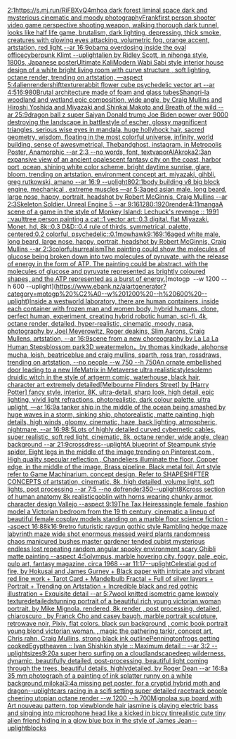 [2:1](https://www.ebank.nz/aiartgenerator?category=2%3A1)[<https://s.mj.run/RiFBXvQ4mho>](https://www.ebank.nz/aiartgenerator?category=%3Chttps%3A//s.mj.run/RiFBXvQ4mho%3E)[a dark forest liminal space dark and mysterious cinematic and moody photography](https://www.ebank.nz/aiartgenerator?category=a%20dark%20forest%20liminal%20space%20dark%20and%20mysterious%20cinematic%20and%20moody%20photography)[Frank](https://www.ebank.nz/aiartgenerator?category=Frank)[first person shooter video game perspective shooting weapon, walking thorough dark tunnel, looks like half life game, brutalism, dark lighting, depressing, thick smoke, creatures with glowing eyes attacking, volumetric fog, orange accent, artstation, red light,--ar 16:9](https://www.ebank.nz/aiartgenerator?category=first%20person%20shooter%20video%20game%20perspective%20shooting%20weapon%2C%20walking%20thorough%20dark%20tunnel%2C%20looks%20like%20half%20life%20game%2C%20brutalism%2C%20dark%20lighting%2C%20depressing%2C%20thick%20smoke%2C%20creatures%20with%20glowing%20eyes%20attacking%2C%20volumetric%20fog%2C%20orange%20accent%2C%20artstation%2C%20red%20light%2C--ar%2016%3A9)[obama overdosing inside the oval office](https://www.ebank.nz/aiartgenerator?category=obama%20overdosing%20inside%20the%20oval%20office)[cyberpunk Klimt --uplight](https://www.ebank.nz/aiartgenerator?category=cyberpunk%20Klimt%20--uplight)[alien by Ridley Scott, in nihonga style, 1800s, Japanese poster](https://www.ebank.nz/aiartgenerator?category=alien%20by%20Ridley%20Scott%2C%20in%20nihonga%20style%2C%201800s%2C%20Japanese%20poster)[Ultimate Kali](https://www.ebank.nz/aiartgenerator?category=Ultimate%20Kali)[Modern Wabi Sabi style interior house design of a white bright living room with curve structure , soft lighting, octane render, trending on artstation, —aspect 5:4](https://www.ebank.nz/aiartgenerator?category=Modern%20Wabi%20Sabi%20style%20interior%20house%20design%20of%20a%20white%20bright%20living%20room%20with%20curve%20structure%20%2C%20soft%20lighting%2C%20octane%20render%2C%20trending%20on%20artstation%2C%20%E2%80%94aspect%205%3A4)[alien](https://www.ebank.nz/aiartgenerator?category=alien)[render](https://www.ebank.nz/aiartgenerator?category=render)[shift](https://www.ebank.nz/aiartgenerator?category=shift)[texture](https://www.ebank.nz/aiartgenerator?category=texture)[rabbit flower cube psychedelic vector art --ar 4:5](https://www.ebank.nz/aiartgenerator?category=rabbit%20flower%20cube%20psychedelic%20vector%20art%20--ar%204%3A5)[16:9](https://www.ebank.nz/aiartgenerator?category=16%3A9)[80](https://www.ebank.nz/aiartgenerator?category=80)[Brutal architecture made of foam and glass tubes](https://www.ebank.nz/aiartgenerator?category=Brutal%20architecture%20made%20of%20foam%20and%20glass%20tubes)[Shangri-la woodland and wetland,epic composition, wide angle, by Craig Mullins and Hiroshi Yoshida and Miyazaki and Shinkai Makoto and Breath of the wild --ar 25:9](https://www.ebank.nz/aiartgenerator?category=Shangri-la%20woodland%20and%20wetland%2Cepic%20composition%2C%20wide%20angle%2C%20by%20Craig%20Mullins%20and%20Hiroshi%20Yoshida%20and%20Miyazaki%20and%20Shinkai%20Makoto%20and%20Breath%20of%20the%20wild%20--ar%2025%3A9)[dragon ball z super Saiyan Donald trump Joe Biden power over 9000 destroying the landscape in battle](https://www.ebank.nz/aiartgenerator?category=dragon%20ball%20z%20super%20Saiyan%20Donald%20trump%20Joe%20Biden%20power%20over%209000%20destroying%20the%20landscape%20in%20battle)[style of escher, glossy magnificent triangles, serious wise eyes in mandala, huge hollyhock hair, sacred geometry, wisdom, floating in the most colorful universe, infinity, world building, sense of awe](https://www.ebank.nz/aiartgenerator?category=style%20of%20escher%2C%20glossy%20magnificent%20triangles%2C%20serious%20wise%20eyes%20in%20mandala%2C%20huge%20hollyhock%20hair%2C%20sacred%20geometry%2C%20wisdom%2C%20floating%20in%20the%20most%20colorful%20universe%2C%20infinity%2C%20world%20building%2C%20sense%20of%20awe)[symetrical, Thebandghost, instagram, in Metropolis Poster, Anamorphic --ar 2:3 --no words, font, text](https://www.ebank.nz/aiartgenerator?category=symetrical%2C%20Thebandghost%2C%20instagram%2C%20in%20Metropolis%20Poster%2C%20Anamorphic%20--ar%202%3A3%20--no%20words%2C%20font%2C%20text)[vapor](https://www.ebank.nz/aiartgenerator?category=vapor)[AlAkroka](https://www.ebank.nz/aiartgenerator?category=AlAkroka)[2:3](https://www.ebank.nz/aiartgenerator?category=2%3A3)[an expansive view of an ancient opalescent fantasy city on the coast, harbor port, ocean, shining white color scheme, bright daytime sunrise, glare, bloom, trending on artstation, environment concept art, miyazaki, gihbli, greg rutkowski, amano --ar 16:9 --uplight](https://www.ebank.nz/aiartgenerator?category=an%20expansive%20view%20of%20an%20ancient%20opalescent%20fantasy%20city%20on%20the%20coast%2C%20harbor%20port%2C%20ocean%2C%20shining%20white%20color%20scheme%2C%20bright%20daytime%20sunrise%2C%20glare%2C%20bloom%2C%20trending%20on%20artstation%2C%20environment%20concept%20art%2C%20miyazaki%2C%20gihbli%2C%20greg%20rutkowski%2C%20amano%20--ar%2016%3A9%20--uplight)[80](https://www.ebank.nz/aiartgenerator?category=80)[2:1](https://www.ebank.nz/aiartgenerator?category=2%3A1)[body building v8 big block engine, mechanical , extreme muscles —ar 5:3](https://www.ebank.nz/aiartgenerator?category=body%20building%20v8%20big%20block%20engine%2C%20mechanical%20%2C%20extreme%20muscles%20%E2%80%94ar%205%3A3)[aged asian male, long beard, large nose, happy, portrait, headshot by Robert McGinnis, Craig Mullins --ar 2:3](https://www.ebank.nz/aiartgenerator?category=aged%20asian%20male%2C%20long%20beard%2C%20large%20nose%2C%20happy%2C%20portrait%2C%20headshot%20by%20Robert%20McGinnis%2C%20Craig%20Mullins%20--ar%202%3A3)[Skeleton Soldier. Unreal Engine 5 --ar 9:16](https://www.ebank.nz/aiartgenerator?category=Skeleton%20Soldier.%20Unreal%20Engine%205%20--ar%209%3A16)[1280:1920](https://www.ebank.nz/aiartgenerator?category=1280%3A1920)[render](https://www.ebank.nz/aiartgenerator?category=render)[4:1](https://www.ebank.nz/aiartgenerator?category=4%3A1)[1](https://www.ebank.nz/aiartgenerator?category=1)[manga](https://www.ebank.nz/aiartgenerator?category=manga)[A scene of a game in the style of Monkey Island: Lechuck's revenge :: 1991 ::](https://www.ebank.nz/aiartgenerator?category=A%20scene%20of%20a%20game%20in%20the%20style%20of%20Monkey%20Island%3A%20Lechuck%27s%20revenge%20%3A%3A%201991%20%3A%3A)[vault](https://www.ebank.nz/aiartgenerator?category=vault)[tree person painting a cat::1 vector art::0.3 digital, flat Miyazaki, Monet, hd, 8k::0.3 D&D::0.4 rule of thirds, symmetrical, palette, centered:0.2 colorful, psychedelic::0.1](https://www.ebank.nz/aiartgenerator?category=tree%20person%20painting%20a%20cat%3A%3A1%20vector%20art%3A%3A0.3%20digital%2C%20flat%20Miyazaki%2C%20Monet%2C%20hd%2C%208k%3A%3A0.3%20D%26D%3A%3A0.4%20rule%20of%20thirds%2C%20symmetrical%2C%20palette%2C%20centered%3A0.2%20colorful%2C%20psychedelic%3A%3A0.1)[mowhawk](https://www.ebank.nz/aiartgenerator?category=mowhawk)[9:16](https://www.ebank.nz/aiartgenerator?category=9%3A16)[9:16](https://www.ebank.nz/aiartgenerator?category=9%3A16)[aged white male, long beard, large nose, happy, portrait, headshot by Robert McGinnis, Craig Mullins --ar 2:3](https://www.ebank.nz/aiartgenerator?category=aged%20white%20male%2C%20long%20beard%2C%20large%20nose%2C%20happy%2C%20portrait%2C%20headshot%20by%20Robert%20McGinnis%2C%20Craig%20Mullins%20--ar%202%3A3)[colorful](https://www.ebank.nz/aiartgenerator?category=colorful)[surrealism](https://www.ebank.nz/aiartgenerator?category=surrealism)[The painting could show the molecules of glucose being broken down into two molecules of pyruvate, with the release of energy in the form of ATP. The painting could be abstract, with the molecules of glucose and pyruvate represented as brightly coloured shapes, and the ATP represented as a burst of energy.](https://www.ebank.nz/aiartgenerator?category=The%20painting%20could%20show%20the%20molecules%20of%20glucose%20being%20broken%20down%20into%20two%20molecules%20of%20pyruvate%2C%20with%20the%20release%20of%20energy%20in%20the%20form%20of%20ATP.%20The%20painting%20could%20be%20abstract%2C%20with%20the%20molecules%20of%20glucose%20and%20pyruvate%20represented%20as%20brightly%20coloured%20shapes%2C%20and%20the%20ATP%20represented%20as%20a%20burst%20of%20energy.)[motogp  --w 1200 --h 600 --uplight](https://www.ebank.nz/aiartgenerator?category=motogp%20%C2%A0--w%201200%20--h%20600%20--uplight)[Inside a westworld laboratory, there are human containers, inside each container with frozen man and women body, hybrid humans, clone, perfect human, experiment, creating hybrid robotic human, sci-fi, 4k, octane render, detailed, hyper-realistic, cinematic, moody, nasa, photography by Joel Meyerowitz, Roger deakins, Slim Aarons, Craig Mullens, artstation, --ar 16:9](https://www.ebank.nz/aiartgenerator?category=Inside%20a%20westworld%20laboratory%2C%20there%20are%20human%20containers%2C%20inside%20each%20container%20with%20frozen%20man%20and%20women%20body%2C%20hybrid%20humans%2C%20clone%2C%20perfect%20human%2C%20experiment%2C%20creating%20hybrid%20robotic%20human%2C%20sci-fi%2C%204k%2C%20octane%20render%2C%20detailed%2C%20hyper-realistic%2C%20cinematic%2C%20moody%2C%20nasa%2C%20photography%20by%20Joel%20Meyerowitz%2C%20Roger%20deakins%2C%20Slim%20Aarons%2C%20Craig%20Mullens%2C%20artstation%2C%20--ar%2016%3A9)[scene from a new choreography by La La La Human Steps](https://www.ebank.nz/aiartgenerator?category=scene%20from%20a%20new%20choreography%20by%20La%20La%20La%20Human%20Steps)[blossom park](https://www.ebank.nz/aiartgenerator?category=blossom%20park)[3D weatermelon，by thomas kindkade, alphonse mucha, loish, beatriceblue and craig mullins, sparth, ross tran, rossdraws, trending on artstation, --no people --w 750 --h 750](https://www.ebank.nz/aiartgenerator?category=3D%20weatermelon%EF%BC%8Cby%20thomas%20kindkade%2C%20alphonse%20mucha%2C%20loish%2C%20beatriceblue%20and%20craig%20mullins%2C%20sparth%2C%20ross%20tran%2C%20rossdraws%2C%20trending%20on%20artstation%2C%20--no%20people%20--w%20750%20--h%20750)[An ornate embellished door leading to a new life](https://www.ebank.nz/aiartgenerator?category=An%20ornate%20embellished%20door%20leading%20to%20a%20new%20life)[Matrix in Metaverse ultra realistic](https://www.ebank.nz/aiartgenerator?category=Matrix%20in%20Metaverse%20ultra%20realistic)[style](https://www.ebank.nz/aiartgenerator?category=style)[solemn druidic witch in the style of artgerm comic, waterhouse, black hair, character art extremely detailed](https://www.ebank.nz/aiartgenerator?category=solemn%20druidic%20witch%20in%20the%20style%20of%20artgerm%20comic%2C%20waterhouse%2C%20black%20hair%2C%20character%20art%20extremely%20detailed)[[Melbourne Flinders Street] by [Harry Potter] fancy style, interior, 8K, ultra-detail, sharp look, high detail, epic lighting, vivid light refractions, photorealistic, dark colour palette, ultra uplight, —ar 16:9](https://www.ebank.nz/aiartgenerator?category=%5BMelbourne%20Flinders%20Street%5D%20by%20%5BHarry%20Potter%5D%20fancy%20style%2C%20interior%2C%208K%2C%20ultra-detail%2C%20sharp%20look%2C%20high%20detail%2C%20epic%20lighting%2C%20vivid%20light%20refractions%2C%20photorealistic%2C%20dark%20colour%20palette%2C%20ultra%20uplight%2C%20%E2%80%94ar%2016%3A9)[a tanker ship in the middle of the ocean being smashed by huge waves in a storm, sinking ship,  photorealistic, matte painting, high details, high winds, gloomy, cinematic, haze, back lighting, atmospheric, nightmare, --ar 16:9](https://www.ebank.nz/aiartgenerator?category=a%20tanker%20ship%20in%20the%20middle%20of%20the%20ocean%20being%20smashed%20by%20huge%20waves%20in%20a%20storm%2C%20sinking%20ship%2C%20%20photorealistic%2C%20matte%20painting%2C%20high%20details%2C%20high%20winds%2C%20gloomy%2C%20cinematic%2C%20haze%2C%20back%20lighting%2C%20atmospheric%2C%20nightmare%2C%20--ar%2016%3A9)[8:5](https://www.ebank.nz/aiartgenerator?category=8%3A5)[Lots of highly detailed curved cybernetic cables, super realistic, soft red light, cinematic, 8k, octane render, wide angle, clean background --ar 21:9](https://www.ebank.nz/aiartgenerator?category=Lots%20of%20highly%20detailed%20curved%20cybernetic%20cables%2C%20super%20realistic%2C%20soft%20red%20light%2C%20cinematic%2C%208k%2C%20octane%20render%2C%20wide%20angle%2C%20clean%20background%20--ar%2021%3A9)[crossdress](https://www.ebank.nz/aiartgenerator?category=crossdress)[--uplight](https://www.ebank.nz/aiartgenerator?category=--uplight)[A blueprint of Steampunk style spider,   Eight legs in the middle of the image,trending on Pinterest.com  , High quality specular reflection ,  Chandeliers illuminate the floor, Copper  edge, in the middle of the image, Brass pipeline,  Black metal foil,  Art style refer to Game Machinarium.  concept design, Refer to SHAPESHIFTER CONCEPTS  of artstation, cinematic,  8k, high detailed,  volume light,  soft lights,  post processing    --ar 7:5   --no dof](https://www.ebank.nz/aiartgenerator?category=A%20blueprint%20of%20Steampunk%20style%20spider%2C%20%20%20Eight%20legs%20in%20the%20middle%20of%20the%20image%2Ctrending%20on%20Pinterest.com%20%20%2C%20High%20quality%20specular%20reflection%20%2C%20%20Chandeliers%20illuminate%20the%20floor%2C%20Copper%20%20edge%2C%20in%20the%20middle%20of%20the%20image%2C%20Brass%20pipeline%2C%20%20Black%20metal%20foil%2C%20%20Art%20style%20refer%20to%20Game%20Machinarium.%20%20concept%20design%2C%20Refer%20to%20SHAPESHIFTER%20CONCEPTS%20%20of%20artstation%2C%20cinematic%2C%20%208k%2C%20high%20detailed%2C%20%20volume%20light%2C%20%20soft%20lights%2C%20%20post%20processing%20%20%20%20--ar%207%3A5%20%20%20--no%20dof)[render](https://www.ebank.nz/aiartgenerator?category=render)[350](https://www.ebank.nz/aiartgenerator?category=350)[--uplight](https://www.ebank.nz/aiartgenerator?category=--uplight)[8K](https://www.ebank.nz/aiartgenerator?category=8K)[cross section of human anatomy 8k realistic](https://www.ebank.nz/aiartgenerator?category=cross%20section%20of%20human%20anatomy%208k%20realistic)[goblin with horns wearing chunky armor, character design   Vallejo  --aspect 9:19](https://www.ebank.nz/aiartgenerator?category=goblin%20with%20horns%20wearing%20chunky%20armor%2C%20character%20design%20%20%20Vallejo%20%20--aspect%209%3A19)[The Tax Heiress](https://www.ebank.nz/aiartgenerator?category=The%20Tax%20Heiress)[single female, fashion model a Victorian bedroom from the 19 th century, cinematic  a lineup of beautiful female cosplay models standing on a marble floor science fiction  --aspect 16:8](https://www.ebank.nz/aiartgenerator?category=single%20female%2C%20fashion%20model%20a%20Victorian%20bedroom%20from%20the%2019%20th%20century%2C%20cinematic%20%20a%20lineup%20of%20beautiful%20female%20cosplay%20models%20standing%20on%20a%20marble%20floor%20science%20fiction%20%20--aspect%2016%3A8)[8k](https://www.ebank.nz/aiartgenerator?category=8k)[16:9](https://www.ebank.nz/aiartgenerator?category=16%3A9)[retro futuristic raygun gothic style Rambling hedge maze labyrinth maze wide shot enormous messed weird plants randomness chaos manicured bushes master gardener tended cubist mysterious endless lost repeating random angular spooky environment scary Ghibli matte painting --aspect 4:5](https://www.ebank.nz/aiartgenerator?category=retro%20futuristic%20raygun%20gothic%20style%20Rambling%20hedge%20maze%20labyrinth%20maze%20wide%20shot%20enormous%20messed%20weird%20plants%20randomness%20chaos%20manicured%20bushes%20master%20gardener%20tended%20cubist%20mysterious%20endless%20lost%20repeating%20random%20angular%20spooky%20environment%20scary%20Ghibli%20matte%20painting%20--aspect%204%3A5)[olympus, marble hovering city, foggy, pale, epic, pulp art, fantasy magazine, circa 1968 --ar 11:17](https://www.ebank.nz/aiartgenerator?category=olympus%2C%20marble%20hovering%20city%2C%20foggy%2C%20pale%2C%20epic%2C%20pulp%20art%2C%20fantasy%20magazine%2C%20circa%201968%20--ar%2011%3A17)[--uplight](https://www.ebank.nz/aiartgenerator?category=--uplight)[Celestial god of fire, by Hokusai and James Gurney + Black paper with intricate and vibrant red line work + Tarot Card + Mandelbulb Fractal + Full of silver layers + Portrait + Trending on Artstation + Incredible black and red gothic illustration + Exquisite detail --ar 5:7](https://www.ebank.nz/aiartgenerator?category=Celestial%20god%20of%20fire%2C%20by%20Hokusai%20and%20James%20Gurney%20%2B%20Black%20paper%20with%20intricate%20and%20vibrant%20red%20line%20work%20%2B%20Tarot%20Card%20%2B%20Mandelbulb%20Fractal%20%2B%20Full%20of%20silver%20layers%20%2B%20Portrait%20%2B%20Trending%20on%20Artstation%20%2B%20Incredible%20black%20and%20red%20gothic%20illustration%20%2B%20Exquisite%20detail%20--ar%205%3A7)[wool knitted isometric game lowpoly texture](https://www.ebank.nz/aiartgenerator?category=wool%20knitted%20isometric%20game%20lowpoly%20texture)[detailed](https://www.ebank.nz/aiartgenerator?category=detailed)[stunning portrait of a beautiful rich young victorian woman portrait. by Mike Mignola. rendered, 8k render , post processing, detailed, chiaroscuro , by Franck Cho and casey baugh, marble portrait sculpture, retrowave noir, Pixiv, flat colors. black sun background , comic book portrait young blond victorian woman. , magic the gathering tarkir, concept art, Chris rahn, Craig Mullins, strong black ink outline](https://www.ebank.nz/aiartgenerator?category=stunning%20portrait%20of%20a%20beautiful%20rich%20young%20victorian%20woman%20portrait.%20by%20Mike%20Mignola.%20rendered%2C%208k%20render%20%2C%20post%20processing%2C%20detailed%2C%20chiaroscuro%20%2C%20by%20Franck%20Cho%20and%20casey%20baugh%2C%20marble%20portrait%20sculpture%2C%20retrowave%20noir%2C%20Pixiv%2C%20flat%20colors.%20black%20sun%20background%20%2C%20comic%20book%20portrait%20young%20blond%20victorian%20woman.%20%2C%20magic%20the%20gathering%20tarkir%2C%20concept%20art%2C%20Chris%20rahn%2C%20Craig%20Mullins%2C%20strong%20black%20ink%20outline)[Pennington](https://www.ebank.nz/aiartgenerator?category=Pennington)[frogs getting cooked](https://www.ebank.nz/aiartgenerator?category=frogs%20getting%20cooked)[Egypt](https://www.ebank.nz/aiartgenerator?category=Egypt)[heaven :: Ivan Shishkin style :: Maximum detail :: --ar 3:2 --uplight](https://www.ebank.nz/aiartgenerator?category=heaven%20%3A%3A%20Ivan%20Shishkin%20style%20%3A%3A%20Maximum%20detail%20%3A%3A%20--ar%203%3A2%20--uplight)[sizes](https://www.ebank.nz/aiartgenerator?category=sizes)[9:20](https://www.ebank.nz/aiartgenerator?category=9%3A20)[a super hero surfing on a cloud](https://www.ebank.nz/aiartgenerator?category=a%20super%20hero%20surfing%20on%20a%20cloud)[landscape](https://www.ebank.nz/aiartgenerator?category=landscape)[deep wilderness, dynamic, beautifully detailed, post-processing, beautiful light coming through the trees, beautiful details, highlydetailed, by Roger Dean --ar 16:8](https://www.ebank.nz/aiartgenerator?category=deep%20wilderness%2C%20dynamic%2C%20beautifully%20detailed%2C%20post-processing%2C%20beautiful%20light%20coming%20through%20the%20trees%2C%20beautiful%20details%2C%20highlydetailed%2C%20by%20Roger%20Dean%20--ar%2016%3A8)[a 35 mm photograph of a painting of ink splatter runny on a white background](https://www.ebank.nz/aiartgenerator?category=a%2035%20mm%20photograph%20of%20a%20painting%20of%20ink%20splatter%20runny%20on%20a%20white%20background)[,milokai](https://www.ebank.nz/aiartgenerator?category=%2Cmilokai)[3:4](https://www.ebank.nz/aiartgenerator?category=3%3A4)[a missing pet poster, for a cryptid hybrid moth and dragon](https://www.ebank.nz/aiartgenerator?category=a%20missing%20pet%20poster%2C%20for%20a%20cryptid%20hybrid%20moth%20and%20dragon)[--uplight](https://www.ebank.nz/aiartgenerator?category=--uplight)[cars racing in a scifi setting super detailed racetrack people cheering utopian octane render --w 1200 --h 700](https://www.ebank.nz/aiartgenerator?category=cars%20racing%20in%20a%20scifi%20setting%20super%20detailed%20racetrack%20people%20cheering%20utopian%20octane%20render%20--w%201200%20--h%20700)[Mignola](https://www.ebank.nz/aiartgenerator?category=Mignola)[a sup board with Art nouveau pattern, top view](https://www.ebank.nz/aiartgenerator?category=a%20sup%20board%20with%20Art%20nouveau%20pattern%2C%20top%20view)[blonde hair jasmine is playing electric bass and singing into microphone head like a kicked in biccy tin](https://www.ebank.nz/aiartgenerator?category=blonde%20hair%20jasmine%20is%20playing%20electric%20bass%20and%20singing%20into%20microphone%20head%20like%20a%20kicked%20in%20biccy%20tin)[realistic cute tiny alien friend hiding in a glow blue box in the style of James Jean](https://www.ebank.nz/aiartgenerator?category=realistic%20cute%20tiny%20alien%20friend%20hiding%20in%20a%20glow%20blue%20box%20in%20the%20style%20of%20James%20Jean)[--uplight](https://www.ebank.nz/aiartgenerator?category=--uplight)[blocks](https://www.ebank.nz/aiartgenerator?category=blocks)